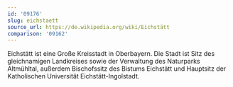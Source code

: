 ```yaml
---
id: '09176'
slug: eichstaett
source_url: https://de.wikipedia.org/wiki/Eichstätt
comparison: '09162'
---
```


Eichstätt ist eine Große Kreisstadt in Oberbayern. Die Stadt ist Sitz des gleichnamigen Landkreises sowie der Verwaltung des Naturparks Altmühltal, außerdem Bischofssitz des Bistums Eichstätt und Hauptsitz der Katholischen Universität Eichstätt-Ingolstadt.
